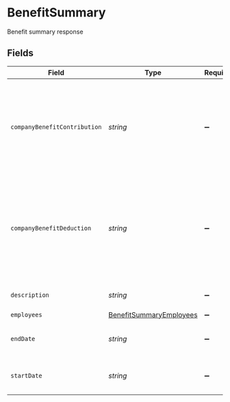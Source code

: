 # BenefitSummary

Benefit summary response


## Fields

| Field                                                                                              | Type                                                                                               | Required                                                                                           | Description                                                                                        |
| -------------------------------------------------------------------------------------------------- | -------------------------------------------------------------------------------------------------- | -------------------------------------------------------------------------------------------------- | -------------------------------------------------------------------------------------------------- |
| `companyBenefitContribution`                                                                       | *string*                                                                                           | :heavy_minus_sign:                                                                                 | The aggregate of company contribution for all employees given the period of time and benefit type. |
| `companyBenefitDeduction`                                                                          | *string*                                                                                           | :heavy_minus_sign:                                                                                 | The aggregate of employee deduction for all employees given the period of time and benefit type.   |
| `description`                                                                                      | *string*                                                                                           | :heavy_minus_sign:                                                                                 | Description of the benefit.                                                                        |
| `employees`                                                                                        | [BenefitSummaryEmployees](../../models/shared/benefitsummaryemployees.md)                          | :heavy_minus_sign:                                                                                 | N/A                                                                                                |
| `endDate`                                                                                          | *string*                                                                                           | :heavy_minus_sign:                                                                                 | The end date of benefit summary.                                                                   |
| `startDate`                                                                                        | *string*                                                                                           | :heavy_minus_sign:                                                                                 | The start date of benefit summary.                                                                 |
